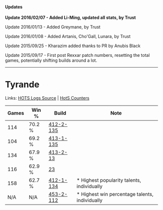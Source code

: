 #### Updates
**Update 2016/02/07 - Added Li-Ming, updated all stats, by Trust**

Update 2016/01/13 - Added Greymane, by Trust

Update 2016/01/08 - Added Artanis, Cho'Gall, Lunara, by Trust

Update 2015/09/25 - Kharazim added thanks to PR by Anubis Black

Update 2015/09/17 - First post Rexxar patch numbers, resetting the total games, potentially shifting builds around a lot.

***

# Tyrande

Links: [HOTS Logs Source](https://www.hotslogs.com/Sitewide/HeroDetails?Hero=Tyrande) | [HotS Counters](http://hotscounters.com/#/hero/Tyrande)

Games  | Win %  | Build     | Note
-----  | -----  | -----     | ----
114    | 70.2 % | [412-2-135](http://www.heroesfire.com/hots/talent-calculator/tyrande#rtoN) | 
104    | 69.2 % | [413-1-135](http://www.heroesfire.com/hots/talent-calculator/tyrande#rv-_) | 
134    | 67.9 % | [413-2-13](http://www.heroesfire.com/hots/talent-calculator/tyrande#5P1T) | 
116    | 62.9 % | [23](http://www.heroesfire.com/hots/talent-calculator/tyrande#1x) | 
158    | 62.7 % | [412-1-134](http://www.heroesfire.com/hots/talent-calculator/tyrande#rtYk) | * Highest popularity talents, individually
N/A    | N/A    | [453-2-112](http://www.heroesfire.com/hots/talent-calculator/tyrande#tRuG) | * Highest win percentage talents, individually
